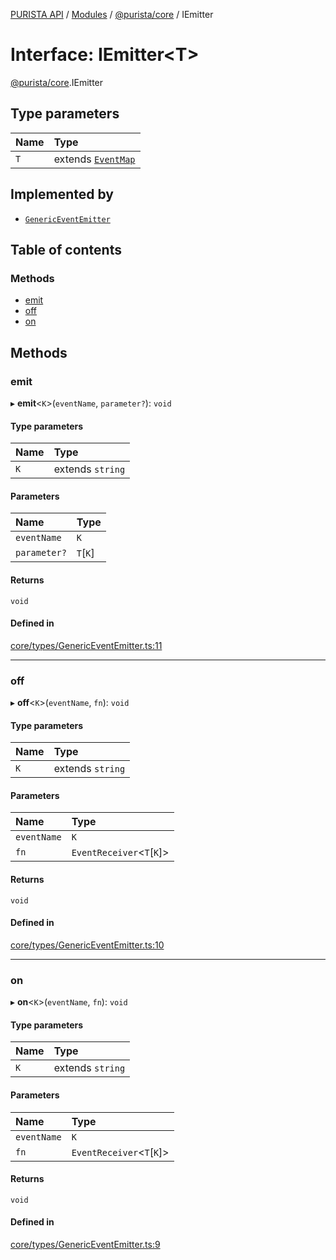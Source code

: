[PURISTA API](../README.md) / [Modules](../modules.md) / [@purista/core](../modules/purista_core.md) / IEmitter

# Interface: IEmitter\<T\>

[@purista/core](../modules/purista_core.md).IEmitter

## Type parameters

| Name | Type |
| :------ | :------ |
| `T` | extends [`EventMap`](../modules/purista_core.md#eventmap) |

## Implemented by

- [`GenericEventEmitter`](../classes/purista_core.GenericEventEmitter.md)

## Table of contents

### Methods

- [emit](purista_core.IEmitter.md#emit)
- [off](purista_core.IEmitter.md#off)
- [on](purista_core.IEmitter.md#on)

## Methods

### emit

▸ **emit**\<`K`\>(`eventName`, `parameter?`): `void`

#### Type parameters

| Name | Type |
| :------ | :------ |
| `K` | extends `string` |

#### Parameters

| Name | Type |
| :------ | :------ |
| `eventName` | `K` |
| `parameter?` | `T`[`K`] |

#### Returns

`void`

#### Defined in

[core/types/GenericEventEmitter.ts:11](https://github.com/sebastianwessel/purista/blob/master/packages/core/src/core/types/GenericEventEmitter.ts#L11)

___

### off

▸ **off**\<`K`\>(`eventName`, `fn`): `void`

#### Type parameters

| Name | Type |
| :------ | :------ |
| `K` | extends `string` |

#### Parameters

| Name | Type |
| :------ | :------ |
| `eventName` | `K` |
| `fn` | `EventReceiver`\<`T`[`K`]\> |

#### Returns

`void`

#### Defined in

[core/types/GenericEventEmitter.ts:10](https://github.com/sebastianwessel/purista/blob/master/packages/core/src/core/types/GenericEventEmitter.ts#L10)

___

### on

▸ **on**\<`K`\>(`eventName`, `fn`): `void`

#### Type parameters

| Name | Type |
| :------ | :------ |
| `K` | extends `string` |

#### Parameters

| Name | Type |
| :------ | :------ |
| `eventName` | `K` |
| `fn` | `EventReceiver`\<`T`[`K`]\> |

#### Returns

`void`

#### Defined in

[core/types/GenericEventEmitter.ts:9](https://github.com/sebastianwessel/purista/blob/master/packages/core/src/core/types/GenericEventEmitter.ts#L9)
